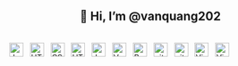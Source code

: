  

<h2 align="center">👋 Hi, I’m @vanquang202</h2>
<br>
<!-- https://simpleicons.org/ -->
<span><img src="https://img.shields.io/badge/Php-282C34?logo=php&logoColor=F7DF1E" alt="JavaScript logo" title="JavaScript" height="25" /></span>
&nbsp;   
<span><img src="https://img.shields.io/badge/HTML5-282C34?logo=html5&logoColor=E34F26" alt="HTML5 logo" title="HTML5" height="25" /></span>
&nbsp;
<span><img src="https://img.shields.io/badge/CSS3-282C34?logo=css3&logoColor=1572B6" alt="CSS3 logo" title="CSS3" height="25" /></span>
&nbsp; 
<span><img src="https://img.shields.io/badge/Javascript-282C34?logo=javascript&logoColor=E34F26" alt="HTML5 logo" title="HTML5" height="25" /></span>
&nbsp;
<span><img src="https://img.shields.io/badge/Laravel-282C34?logo=laravel&logoColor=F7DF1E" alt="JavaScript logo" title="JavaScript" height="25" /></span>
&nbsp;   
<span><img src="https://img.shields.io/badge/Vue.js-282C34?logo=vue.js&logoColor=4FC08D" alt="Vue.js logo" title="Vue.js" height="25" /></span>
&nbsp;      
<span><img src="https://img.shields.io/badge/Bootstrap-282C34?logo=bootstrap&logoColor=7952B3" alt="Bootstrap logo" title="Bootstrap" height="25" /></span>
&nbsp 
<span><img src="https://img.shields.io/badge/Git-282C34?logo=git&logoColor=F05032" alt="git logo" title="git" height="25" /></span>
&nbsp;
<span><img src="https://img.shields.io/badge/Docker-282C34?logo=docker&logoColor=F05032" alt="git logo" title="git" height="25" /></span>
&nbsp;
<span><img src="https://img.shields.io/badge/VS%20Code-282C34?logo=visual-studio-code&logoColor=007ACC" alt="Visual Studio Code logo" title="Visual Studio Code" height="25" /></span>
&nbsp;  
<span><img src="https://img.shields.io/badge/Phpstorm-282C34?logo=phpstorm&logoColor=007ACC" alt="Visual Studio Code logo" title="Visual Studio Code" height="25" /></span>
&nbsp;  
  

